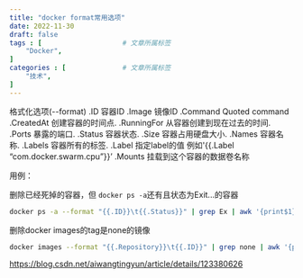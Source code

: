 ```yaml
---
title: "docker format常用选项"
date: 2022-11-30
draft: false
tags : [                    # 文章所属标签
    "Docker", 
]
categories : [              # 文章所属标签
    "技术",
]
---
```



格式化选项(--format)
.ID 容器ID
.Image 镜像ID
.Command Quoted command
.CreatedAt 创建容器的时间点.
.RunningFor 从容器创建到现在过去的时间.
.Ports 暴露的端口.
.Status 容器状态.
.Size 容器占用硬盘大小.
.Names 容器名称.
.Labels 容器所有的标签.
.Label 指定label的值 例如'{{.Label “com.docker.swarm.cpu”}}’
.Mounts 挂载到这个容器的数据卷名称

用例：

删除已经死掉的容器，但 `docker ps -a`还有且状态为Exit...的容器

```bash
docker ps -a --format "{{.ID}}\t{{.Status}}" | grep Ex | awk '{print$1}' | xargs docker rm
```

删除docker images的tag是none的镜像

```bash
docker images --format "{{.Repository}}\t{{.ID}}" | grep none | awk '{print $2}' | xargs docker rmi
```


https://blog.csdn.net/aiwangtingyun/article/details/123380626